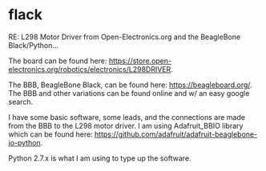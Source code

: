 # flack
RE: L298 Motor Driver from Open-Electronics.org and the BeagleBone Black/Python...

The board can be found here: https://store.open-electronics.org/robotics/electronics/L298DRIVER.

The BBB, BeagleBone Black, can be found here: https://beagleboard.org/.
The BBB and other variations can be found online and w/ an easy google search.

I have some basic software, some leads, and the connections are made from the BBB to the L298 motor driver.
I am using Adafruit_BBIO library which can be found here: https://github.com/adafruit/adafruit-beaglebone-io-python.

Python 2.7.x is what I am using to type up the software.
